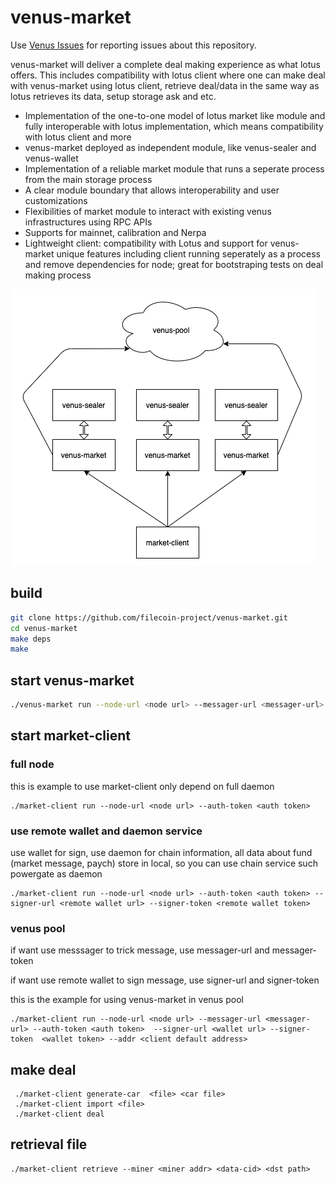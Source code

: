 # venus-market

Use [Venus Issues](https://github.com/filecoin-project/venus/issues) for reporting issues about this repository.

venus-market will deliver a complete deal making experience as what lotus offers. This includes compatibility with lotus client where one can make deal with venus-market using lotus client, retrieve deal/data in the same way as lotus retrieves its data, setup storage ask and etc.

* Implementation of the one-to-one model of lotus market like module and fully interoperable with lotus implementation, which means compatibility with lotus client and more
* venus-market deployed as independent module, like venus-sealer and venus-wallet
* Implementation of a reliable market module that runs a seperate process from the main storage process
* A clear module boundary that allows interoperability and user customizations
* Flexibilities of market module to interact with existing venus infrastructures using RPC APIs
* Supports for mainnet, calibration and Nerpa
* Lightweight client: compatibility with Lotus and support for venus-market unique features including client running seperately as a process and remove dependencies for node; great for bootstraping tests on deal making process

![](https://raw.githubusercontent.com/hunjixin/imgpool/master/market.png)


## build

```sh
git clone https://github.com/filecoin-project/venus-market.git
cd venus-market
make deps
make
```


## start venus-market

```sh
./venus-market run --node-url <node url> --messager-url <messager-url> --auth-token <auth token>  --signer-url <wallet url> --signer-token  <wallet token> --piecestorage <piece storeage path> --miner <miner address>
```

## start market-client

### full node

this is example to use market-client only depend on full daemon
```shell
./market-client run --node-url <node url> --auth-token <auth token>  
```

### use remote wallet and daemon service

use wallet for sign, use daemon for chain information,  all data about fund (market message, paych) store in local, so you can use chain service such powergate as daemon

```shell
./market-client run --node-url <node url> --auth-token <auth token> --signer-url <remote wallet url> --signer-token <remote wallet token> 
```

### venus pool
if want use messsager to trick message, use messager-url and messager-token

if want use remote wallet to sign message, use signer-url and signer-token

this is the example for using venus-market in venus pool
```shell
./market-client run --node-url <node url> --messager-url <messager-url> --auth-token <auth token>  --signer-url <wallet url> --signer-token  <wallet token> --addr <client default address>
```

## make deal

```shell
 ./market-client generate-car  <file> <car file>
 ./market-client import <file>
 ./market-client deal
```

## retrieval file

```shell
./market-client retrieve --miner <miner addr> <data-cid> <dst path>
```
